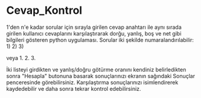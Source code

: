 # Cevap_Kontrol
1'den n'e kadar sorular için sırayla girilen cevap anahtarı ile aynı sırada girilen kullanıcı cevaplarını karşılaştırarak dorğu, yanlış, boş ve net gibi bilgileri gösteren python uygulaması.
Sorular iki şekilde numaralandırılabilir:
1)
2)
3)

veya 
1.
2.
3.

İki listeyi girdikten ve yanlış/doğru götürme oranını kendiniz belirledikten sonra "Hesapla" butonuna basarak sonuçlarınızı ekranın sağındaki Sonuçlar penceresinde görebilirsiniz.
Karşılaştırma sonuçlarınızı isimlendirerek kaydedebilir ve daha sonra tekrar kontrol edebilirsiniz.
